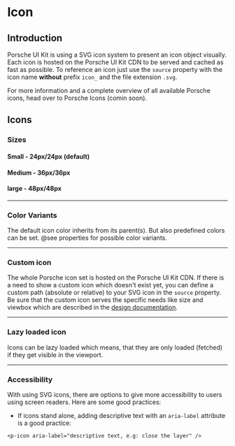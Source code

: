 # Icon

## Introduction
Porsche UI Kit is using a SVG icon system to present an icon object visually. Each icon is hosted on the Porsche UI Kit CDN to be served and cached as fast as possible. To reference an icon just use the `source` property with the icon name **without** prefix `icon_` and the file extension `.svg`.

For more information and a complete overview of all available Porsche icons, head over to Porsche Icons (comin soon).

## Icons

### Sizes

#### Small - 24px/24px (default)
<Playground>
  <p-icon source="car-next" />
</Playground>

#### Medium - 36px/36px
<Playground>
  <p-icon source="car-next" size="medium" />
</Playground>

#### large - 48px/48px
<Playground>
  <p-icon source="car-next" size="large" />
</Playground>

---

### Color Variants
The default icon color inherits from its parent(s). But also predefined colors can be set. @see properties for possible color variants.

<Playground>
  <p-icon source="car-next" size="large" color="porsche-red" />
</Playground>

---

### Custom icon
The whole Porsche icon set is hosted on the Porsche UI Kit CDN. If there is a need to show a custom icon which doesn't exist yet, you can define a custom path (absolute or relative) to your SVG icon in the `source` property. Be sure that the custom icon serves the specific needs like size and viewbox which are described in the [design documentation](#/components/icon/icon#design).

<Playground>
  <p-icon :source="require(`@/assets/web/icon-custom-kaixin.svg`)" size="large" aria-label="Icon for social media platform Kaixin" />
</Playground>

---

### Lazy loaded icon
Icons can be lazy loaded which means, that they are only loaded (fetched) if they get visible in the viewport.

<Playground>
  <p-icon source="info" size="large" lazy="true" />
</Playground>

---

### Accessibility
With using SVG icons, there are options to give more accessibility to users using screen readers. Here are some good practices:

* If icons stand alone, adding descriptive text with an `aria-label` attribute is a good practice:
```
<p-icon aria-label="descriptive text, e.g: close the layer" />
```
